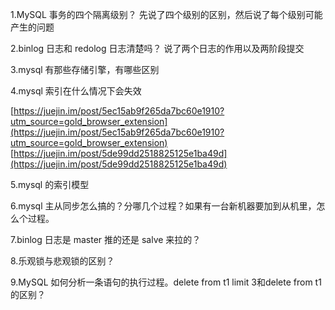 1.MySQL 事务的四个隔离级别？ 先说了四个级别的区别，然后说了每个级别可能产生的问题

2.binlog 日志和 redolog 日志清楚吗？ 说了两个日志的作用以及两阶段提交

3.mysql 有那些存储引擎，有哪些区别

4.mysql 索引在什么情况下会失效

[https://juejin.im/post/5ec15ab9f265da7bc60e1910?utm_source=gold_browser_extension](https://juejin.im/post/5ec15ab9f265da7bc60e1910?utm_source=gold_browser_extension)
[https://juejin.im/post/5de99dd2518825125e1ba49d](https://juejin.im/post/5de99dd2518825125e1ba49d)

5.mysql 的索引模型

6.mysql 主从同步怎么搞的？分哪几个过程？如果有一台新机器要加到从机里，怎么个过程。

7.binlog 日志是 master 推的还是 salve 来拉的？

8.乐观锁与悲观锁的区别？

9.MySQL 如何分析一条语句的执行过程。delete from t1 limit 3和delete from t1的区别？


